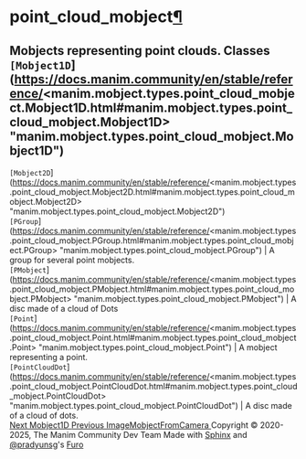 # point_cloud_mobject[¶](https://docs.manim.community/en/stable/reference/<#module-manim.mobject.types.point_cloud_mobject> "Link to this heading")
Mobjects representing point clouds.
Classes
`[Mobject1D`](https://docs.manim.community/en/stable/reference/<manim.mobject.types.point_cloud_mobject.Mobject1D.html#manim.mobject.types.point_cloud_mobject.Mobject1D> "manim.mobject.types.point_cloud_mobject.Mobject1D")  
---  
`[Mobject2D`](https://docs.manim.community/en/stable/reference/<manim.mobject.types.point_cloud_mobject.Mobject2D.html#manim.mobject.types.point_cloud_mobject.Mobject2D> "manim.mobject.types.point_cloud_mobject.Mobject2D")  
`[PGroup`](https://docs.manim.community/en/stable/reference/<manim.mobject.types.point_cloud_mobject.PGroup.html#manim.mobject.types.point_cloud_mobject.PGroup> "manim.mobject.types.point_cloud_mobject.PGroup") | A group for several point mobjects.  
`[PMobject`](https://docs.manim.community/en/stable/reference/<manim.mobject.types.point_cloud_mobject.PMobject.html#manim.mobject.types.point_cloud_mobject.PMobject> "manim.mobject.types.point_cloud_mobject.PMobject") | A disc made of a cloud of Dots  
`[Point`](https://docs.manim.community/en/stable/reference/<manim.mobject.types.point_cloud_mobject.Point.html#manim.mobject.types.point_cloud_mobject.Point> "manim.mobject.types.point_cloud_mobject.Point") | A mobject representing a point.  
`[PointCloudDot`](https://docs.manim.community/en/stable/reference/<manim.mobject.types.point_cloud_mobject.PointCloudDot.html#manim.mobject.types.point_cloud_mobject.PointCloudDot> "manim.mobject.types.point_cloud_mobject.PointCloudDot") | A disc made of a cloud of dots.  
[ Next Mobject1D ](https://docs.manim.community/en/stable/reference/<manim.mobject.types.point_cloud_mobject.Mobject1D.html>) [ Previous ImageMobjectFromCamera ](https://docs.manim.community/en/stable/reference/<manim.mobject.types.image_mobject.ImageMobjectFromCamera.html>)
Copyright © 2020-2025, The Manim Community Dev Team 
Made with [Sphinx](https://docs.manim.community/en/stable/reference/<https:/www.sphinx-doc.org/>) and [@pradyunsg](https://docs.manim.community/en/stable/reference/<https:/pradyunsg.me>)'s [Furo](https://docs.manim.community/en/stable/reference/<https:/github.com/pradyunsg/furo>)
